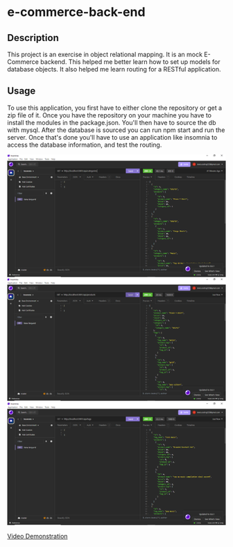 # e-commerce-back-end

## Description
This project is an exercise in object relational mapping. It is an mock E-Commerce backend. This helped me better learn how to set up models for database objects. It also helped me learn routing for a RESTful application.

## Usage
To use this application, you first have to either clone the repository or get a zip file of it. Once you have the repository on your machine you have to install the modules in the package.json. You'll then have to source the db with mysql. After the database is sourced you can run npm start and run the server. Once that's done you'll have to use an application like insomnia to access the database information, and test the routing.

![Categories Get](./assets/ECommerceCategories.png)
![Products Get](./assets/ECommerceProducts.png)
![Tags Get](./assets/ECommerceTags.png)


[Video Demonstration](https://drive.google.com/file/d/1wP6-2ldBb6q5a4XrC8l9gq-bHSU1410C/view)